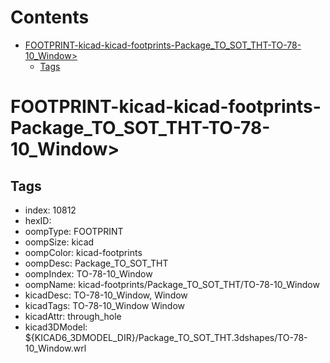 



Contents
========

* [FOOTPRINT-kicad-kicad-footprints-Package_TO_SOT_THT-TO-78-10_Window>](#footprint-kicad-kicad-footprints-package_to_sot_tht-to-78-10_window)
	* [Tags](#tags)

# FOOTPRINT-kicad-kicad-footprints-Package_TO_SOT_THT-TO-78-10_Window>

## Tags

- index: 10812
- hexID: 
- oompType: FOOTPRINT
- oompSize: kicad
- oompColor: kicad-footprints
- oompDesc: Package_TO_SOT_THT
- oompIndex: TO-78-10_Window
- oompName: kicad-footprints/Package_TO_SOT_THT/TO-78-10_Window
- kicadDesc: TO-78-10_Window, Window
- kicadTags: TO-78-10_Window Window
- kicadAttr: through_hole
- kicad3DModel: ${KICAD6_3DMODEL_DIR}/Package_TO_SOT_THT.3dshapes/TO-78-10_Window.wrl

